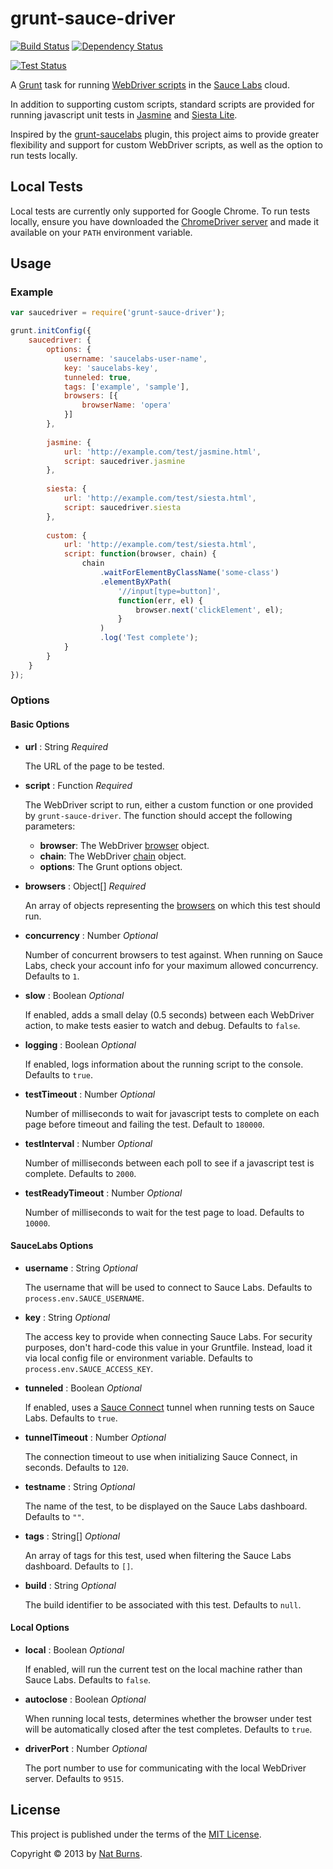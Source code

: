 grunt-sauce-driver
==================

[![Build Status](https://travis-ci.org/burnnat/grunt-sauce-driver.png)](https://travis-ci.org/burnnat/grunt-sauce-driver) [![Dependency Status](https://gemnasium.com/burnnat/grunt-sauce-driver.png)](https://gemnasium.com/burnnat/grunt-sauce-driver)

[![Test Status](https://saucelabs.com/browser-matrix/grunt-sauce-driver.svg)](https://saucelabs.com/u/grunt-sauce-driver)

A [Grunt](http://gruntjs.com/) task for running [WebDriver scripts](https://github.com/admc/wd) in the [Sauce Labs](https://saucelabs.com/) cloud.

In addition to supporting custom scripts, standard scripts are provided for running javascript unit tests in [Jasmine](http://pivotal.github.io/jasmine/) and [Siesta Lite](http://www.bryntum.com/products/siesta/).

Inspired by the [grunt-saucelabs](https://github.com/axemclion/grunt-saucelabs) plugin, this project aims to provide greater flexibility and support for custom WebDriver scripts, as well as the option to run tests locally.

Local Tests
-----------

Local tests are currently only supported for Google Chrome. To run tests locally, ensure you have downloaded the [ChromeDriver server](https://sites.google.com/a/chromium.org/chromedriver/home) and made it available on your `PATH` environment variable.

Usage
-----

### Example ###

```javascript
var saucedriver = require('grunt-sauce-driver');

grunt.initConfig({
	saucedriver: {
		options: {
			username: 'saucelabs-user-name',
			key: 'saucelabs-key',
			tunneled: true,
			tags: ['example', 'sample'],
			browsers: [{
				browserName: 'opera'
			}]
		},
		
		jasmine: {
			url: 'http://example.com/test/jasmine.html',
			script: saucedriver.jasmine
		},
		
		siesta: {
			url: 'http://example.com/test/siesta.html',
			script: saucedriver.siesta
		},
		
		custom: {
			url: 'http://example.com/test/siesta.html',
			script: function(browser, chain) {
				chain
					.waitForElementByClassName('some-class')
					.elementByXPath(
						'//input[type=button]',
						function(err, el) {
							browser.next('clickElement', el);
						}
					)
					.log('Test complete');
			}
		}
	}
});
```

### Options ###

#### Basic Options ####

* __url__ : String _Required_

  The URL of the page to be tested.

* __script__ : Function _Required_

  The WebDriver script to run, either a custom function or one provided by `grunt-sauce-driver`.
  The function should accept the following parameters:

  * __browser__: The WebDriver [browser](https://github.com/admc/wd#browser-initialization) object.
  * __chain__: The WebDriver [chain](https://github.com/admc/wd#chain-api) object.
  * __options__: The Grunt options object.

* __browsers__ : Object[] _Required_

  An array of objects representing the [browsers](https://saucelabs.com/docs/platforms) on which this test should run.

* __concurrency__ : Number _Optional_

  Number of concurrent browsers to test against. When running on Sauce Labs, check your account info for your maximum allowed concurrency. Defaults to `1`.

* __slow__ : Boolean _Optional_

  If enabled, adds a small delay (0.5 seconds) between each WebDriver action, to make tests easier to watch and debug. Defaults to `false`.

* __logging__ : Boolean _Optional_

  If enabled, logs information about the running script to the console. Defaults to `true`.

* __testTimeout__ : Number _Optional_

  Number of milliseconds to wait for javascript tests to complete on each page before timeout and failing the test. Default to `180000`.

* __testInterval__ : Number _Optional_

  Number of milliseconds between each poll to see if a javascript test is complete. Defaults to `2000`.

* __testReadyTimeout__ : Number _Optional_

  Number of milliseconds to wait for the test page to load. Defaults to `10000`.

#### SauceLabs Options ####

* __username__ : String _Optional_

  The username that will be used to connect to Sauce Labs. Defaults to `process.env.SAUCE_USERNAME`.

* __key__ : String _Optional_

  The access key to provide when connecting Sauce Labs. For security purposes, don't hard-code this value in your Gruntfile. Instead, load it via local config file or environment variable. Defaults to `process.env.SAUCE_ACCESS_KEY`.

* __tunneled__ : Boolean _Optional_

  If enabled, uses a [Sauce Connect](https://saucelabs.com/docs/connect) tunnel when running tests on Sauce Labs. Defaults to `true`.

* __tunnelTimeout__ : Number _Optional_

  The connection timeout to use when initializing Sauce Connect, in seconds. Defaults to `120`.

* __testname__ : String _Optional_

  The name of the test, to be displayed on the Sauce Labs dashboard. Defaults to `""`.

* __tags__ : String[] _Optional_

  An array of tags for this test, used when filtering the Sauce Labs dashboard. Defaults to `[]`.

* __build__ : String _Optional_

  The build identifier to be associated with this test. Defaults to `null`.

#### Local Options ####

* __local__ : Boolean _Optional_

  If enabled, will run the current test on the local machine rather than Sauce Labs. Defaults to `false`.

* __autoclose__ : Boolean _Optional_

  When running local tests, determines whether the browser under test will be automatically closed after the test completes. Defaults to `true`.

* __driverPort__ : Number _Optional_

  The port number to use for communicating with the local WebDriver server. Defaults to `9515`.

License
-------

This project is published under the terms of the [MIT License](http://opensource.org/licenses/MIT).

Copyright &copy; 2013 by [Nat Burns](https://github.com/burnnat).
